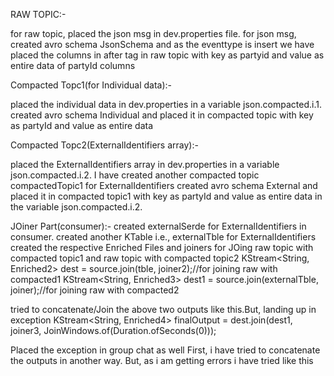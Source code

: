  RAW TOPIC:-
 
for raw topic, placed the json msg in dev.properties file.
for json msg, created avro schema JsonSchema and as the eventtype is insert we have  placed the columns in after tag in raw topic with key as partyid and value as entire data of partyId columns

Compacted Topc1(for Individual data):-

placed the individual data in dev.properties in a variable json.compacted.i.1.
created avro schema Individual and placed it in compacted topic with key as partyId and value as entire data

Compacted Topc2(ExternalIdentifiers array):-

placed the ExternalIdentifiers array in dev.properties in a variable json.compacted.i.2.
I have created another compacted topic compactedTopic1 for ExternalIdentifiers
created avro schema External and placed it in compacted topic1  with key as partyId and value as entire data in the variable json.compacted.i.2.

JOiner Part(consumer):-
created externalSerde for ExternalIdentifiers in consumer.
created another KTable i.e., externalTble for ExternalIdentifiers
created the respective Enriched Files and joiners for JOing raw topic with compacted topic1 and raw topic with compacted topic2
KStream<String, Enriched2> dest = source.join(tble, joiner2);//for joining raw with compacted1
KStream<String, Enriched3> dest1 = source.join(externalTble, joiner);//for joining raw with compacted2
			 
tried to concatenate/Join the above two outputs like this.But, landing up in exception
KStream<String, Enriched4> finalOutput = dest.join(dest1, joiner3, JoinWindows.of(Duration.ofSeconds(0))); 

Placed the exception in group chat as well
First, i have tried to concatenate the outputs in another way.
But, as i am getting errors i have tried like this 
			
